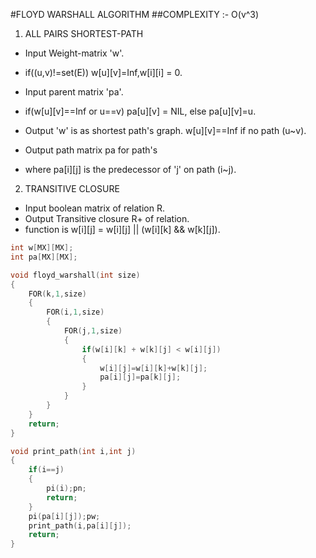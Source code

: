 #FLOYD WARSHALL ALGORITHM
##COMPLEXITY :- O(v^3)

1. ALL PAIRS SHORTEST-PATH
*	Input Weight-matrix 'w'\.
*	if\(\(u,v\)\!=set\(E\)\) w\[u\]\[v\]=Inf,w\[i\]\[i\] = 0\.
*	Input parent matrix 'pa'\.
*	if\(w\[u\]\[v\]==Inf or u==v\) pa\[u\]\[v\] = NIL, else pa\[u\]\[v\]=u\.

*	Output 'w' is as  shortest path's graph. w\[u\]\[v\]==Inf if no path \(u~v\)\.
*	Output path matrix pa for path's
*	where pa\[i\]\[j\] is the predecessor of 'j' on path \(i~j\)\.

2. TRANSITIVE CLOSURE
*	Input boolean matrix of relation R\.
*	Output Transitive closure R\+ of relation\.
*	function is w\[i\]\[j\] = w\[i\]\[j\] || \(w\[i\]\[k\] && w\[k\]\[j\]\)\.

``` cpp
int w[MX][MX];
int pa[MX][MX];

void floyd_warshall(int size)
{
	FOR(k,1,size)
	{
		FOR(i,1,size)
		{
			FOR(j,1,size)
			{
				if(w[i][k] + w[k][j] < w[i][j])
				{
					w[i][j]=w[i][k]+w[k][j];
					pa[i][j]=pa[k][j];
				}
			}
		}
	}
	return;
}

void print_path(int i,int j)
{
	if(i==j)
	{
		pi(i);pn;
		return;
	}
	pi(pa[i][j]);pw;
	print_path(i,pa[i][j]);
	return;
}
```
